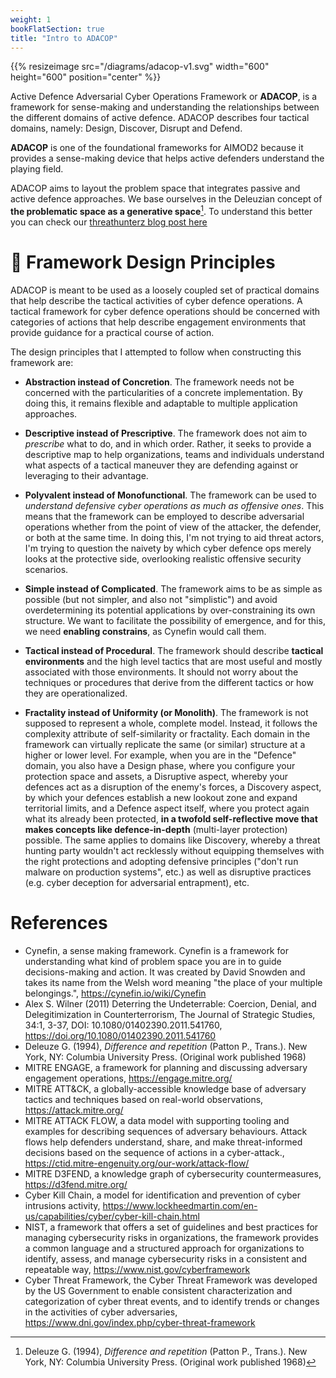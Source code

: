 ```yaml
---
weight: 1
bookFlatSection: true
title: "Intro to ADACOP"
---
```


{{% resizeimage src="/diagrams/adacop-v1.svg" width="600" height="600" position="center" %}}

Active Defence Adversarial Cyber Operations Framework or **ADACOP**, is a framework for sense-making and understanding the relationships between the different domains of active defence. ADACOP describes four tactical domains, namely: Design, Discover, Disrupt and Defend.

**ADACOP** is one of the foundational frameworks for AIMOD2 because it provides a sense-making device that helps active defenders understand the playing field.

ADACOP aims to layout the problem space that integrates passive and active defence approaches. We base ourselves in the Deleuzian concept of **the problematic space as a generative space**[^1]. To understand this better you can check our [threathunterz blog post here](https://threathunterz.com/posts/threat-hunting/the-way-of-the-intercepting-fist-part-3/)

# 🧮 Framework Design Principles

ADACOP is meant to be used as a loosely coupled set of practical domains that help describe the tactical activities of cyber defence operations. A tactical framework for cyber defence operations should be concerned with categories of actions that help describe engagement environments that provide guidance for a practical course of action.

The design principles that I attempted to follow when constructing this framework are:

- **Abstraction instead of Concretion**. The framework needs not be concerned with the particularities of a concrete implementation. By doing this, it remains flexible and adaptable to multiple application approaches.

- **Descriptive instead of Prescriptive**. The framework does not aim to *prescribe* what to do, and in which order. Rather, it seeks to provide a descriptive map to help organizations, teams and individuals understand what aspects of a tactical maneuver they are defending against or leveraging to their advantage.

- **Polyvalent instead of Monofunctional**. The framework can be used to *understand defensive cyber operations as much as offensive ones*. This means that the framework can be employed to describe adversarial operations whether from the point of view of the attacker, the defender, or both at the same time. In doing this, I'm not trying to aid threat actors, I'm trying to question the naivety by which cyber defence ops merely looks at the protective side, overlooking realistic offensive security scenarios.

- **Simple instead of Complicated**. The framework aims to be as simple as possible (but not simpler, and also not "simplistic") and avoid overdetermining its potential applications by over-constraining its own structure. We want to facilitate the possibility of emergence, and for this, we need **enabling constrains**, as Cynefin would call them.

- **Tactical instead of Procedural**. The framework should describe **tactical environments** and the high level tactics that are most useful and mostly associated with those environments. It should not worry about the techniques or procedures that derive from the different tactics or how they are operationalized.

- **Fractality instead of Uniformity (or Monolith)**. The framework is not supposed to represent a whole, complete model. Instead, it follows the complexity attribute of self-similarity or fractality. Each domain in the framework can virtually replicate the same (or similar) structure at a higher or lower level. For example, when you are in the "Defence" domain, you also have a Design phase, where you configure your protection space and assets, a Disruptive aspect, whereby your defences act as a disruption of the enemy's forces, a Discovery aspect, by which your defences establish a new lookout zone and expand territorial limits, and a Defence aspect itself, where you protect again what its already been protected, **in a twofold self-reflective move that makes concepts like defence-in-depth** (multi-layer protection) possible. The same applies to domains like Discovery, whereby a threat hunting party wouldn't act recklessly without equipping themselves with the right protections and adopting defensive principles ("don't run malware on production systems", etc.) as well as disruptive practices (e.g. cyber deception for adversarial entrapment), etc.

# References

- Cynefin, a sense making framework. Cynefin is a framework for understanding what kind of problem space you are in to guide decisions-making and action. It was created by David Snowden and takes its name from the Welsh word meaning "the place of your multiple belongings.", https://cynefin.io/wiki/Cynefin
- Alex S. Wilner (2011) Deterring the Undeterrable: Coercion, Denial, and Delegitimization in Counterterrorism, The Journal of Strategic Studies, 34:1, 3-37, DOI: 10.1080/01402390.2011.541760, https://doi.org/10.1080/01402390.2011.541760
- Deleuze G. (1994), _Difference and repetition_ (Patton P., Trans.). New York, NY: Columbia University Press. (Original work published 1968)
- MITRE ENGAGE, a framework for planning and discussing adversary engagement operations, https://engage.mitre.org/
- MITRE ATT&CK, a globally-accessible knowledge base of adversary tactics and techniques based on real-world observations, https://attack.mitre.org/
- MITRE ATTACK FLOW, a data model with supporting tooling and examples for describing sequences of adversary behaviours. Attack flows help defenders understand, share, and make threat-informed decisions based on the sequence of actions in a cyber-attack., https://ctid.mitre-engenuity.org/our-work/attack-flow/
- MITRE D3FEND, a knowledge graph of cybersecurity countermeasures, https://d3fend.mitre.org/
- Cyber Kill Chain, a model for identification and prevention of cyber intrusions activity, https://www.lockheedmartin.com/en-us/capabilities/cyber/cyber-kill-chain.html
- NIST, a framework that offers a set of guidelines and best practices for managing cybersecurity risks in organizations, the framework provides a common language and a structured approach for organizations to identify, assess, and manage cybersecurity risks in a consistent and repeatable way, https://www.nist.gov/cyberframework
- Cyber Threat Framework, the Cyber Threat Framework was developed by the US Government to enable consistent characterization and categorization of cyber threat events, and to identify trends or changes in the activities of cyber adversaries, https://www.dni.gov/index.php/cyber-threat-framework

[^1]: Deleuze G. (1994), _Difference and repetition_ (Patton P., Trans.). New York, NY: Columbia University Press. (Original work published 1968)